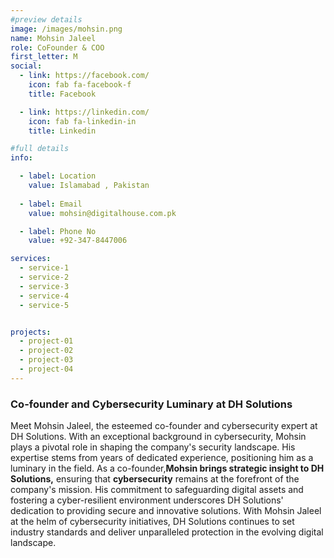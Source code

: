 ```yaml
---
#preview details
image: /images/mohsin.png
name: Mohsin Jaleel
role: CoFounder & COO
first_letter: M
social:
  - link: https://facebook.com/
    icon: fab fa-facebook-f
    title: Facebook

  - link: https://linkedin.com/
    icon: fab fa-linkedin-in
    title: Linkedin

#full details
info:

  - label: Location
    value: Islamabad , Pakistan
  
  - label: Email
    value: mohsin@digitalhouse.com.pk

  - label: Phone No
    value: +92-347-8447006

services: 
  - service-1
  - service-2
  - service-3
  - service-4
  - service-5


projects: 
  - project-01
  - project-02
  - project-03
  - project-04
---
```


### Co-founder and Cybersecurity Luminary at DH Solutions

Meet Mohsin Jaleel, the esteemed co-founder and cybersecurity expert at DH Solutions. With an exceptional background in cybersecurity, Mohsin plays a pivotal role in shaping the company's security landscape. His expertise stems from years of dedicated experience, positioning him as a luminary in the field. As a co-founder,**Mohsin brings strategic insight to DH Solutions,** ensuring that **cybersecurity** remains at the forefront of the company's mission. His commitment to safeguarding digital assets and fostering a cyber-resilient environment underscores DH Solutions' dedication to providing secure and innovative solutions. With Mohsin Jaleel at the helm of cybersecurity initiatives, DH Solutions continues to set industry standards and deliver unparalleled protection in the evolving digital landscape.